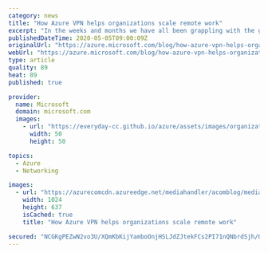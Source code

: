 ```yaml
---
category: news
title: "How Azure VPN helps organizations scale remote work"
excerpt: "In the weeks and months we have all been grappling with the global pandemic, there’s no doubt about the impact it has had on the lives of people everywhere. A shift to remote work is one of the widespread effects of the global pandemic, and we heard from organizations around the world who are looking"
publishedDateTime: 2020-05-05T09:00:09Z
originalUrl: "https://azure.microsoft.com/blog/how-azure-vpn-helps-organizations-scale-remote-work/"
webUrl: "https://azure.microsoft.com/blog/how-azure-vpn-helps-organizations-scale-remote-work/"
type: article
quality: 89
heat: 89
published: true

provider:
  name: Microsoft
  domain: microsoft.com
  images:
    - url: "https://everyday-cc.github.io/azure/assets/images/organizations/microsoft.com-50x50.jpg"
      width: 50
      height: 50

topics:
  - Azure
  - Networking

images:
  - url: "https://azurecomcdn.azureedge.net/mediahandler/acomblog/media/Default/blog/32e8ecde-a0d0-4330-81c3-3c93e90774c7.png"
    width: 1024
    height: 637
    isCached: true
    title: "How Azure VPN helps organizations scale remote work"

secured: "NCGKgPEZwN2vo3U/XQmKbKijYamboOnjHSLJdZJtekFCs2PI71nQNbrdSjh/OGxYMHWsrP6cro1lPFHfpdOdAQ1Ja9chUTyzJgHWcV4YNtj6XmEef0NTWXLqVdS03ukCkYMEoPgjMGyq5J8bbBGj0t/ewSV0MShsNHfCk/90Kkd/SZA2uDo6e0DP2bxABObTn/GQ6hTVIj7YnZ+ErcYDoLt0R2/i7NuTxTk9eMUkeuXPZXRJkbF7vKZT5DKhyqXQmcUYXdJutEy5ORuKmFx0gS5C6IkiNP74E5t7fHRA/OXhYAldaFp0ZThLiNfEf97C/QXl0Vmv8F00D/ZG9hd4Bz5zdLUCkKT1urHWqUEEMlw=;DQHL1ga8Y6WvJ68E2axj0w=="
---
```



